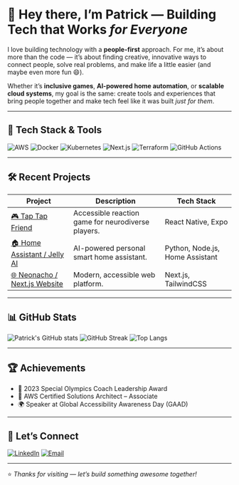 # 👋 Hey there, I’m Patrick — Building Tech that Works *for Everyone*

I love building technology with a **people-first** approach. For me, it’s about more than the code — it’s about finding creative, innovative ways to connect people, solve real problems, and make life a little easier (and maybe even more fun 😄). 

Whether it’s **inclusive games**, **AI-powered home automation**, or **scalable cloud systems**, my goal is the same: create tools and experiences that bring people together and make tech feel like it was built *just for them*.

---

## 🚀 Tech Stack & Tools
![AWS](https://img.shields.io/badge/AWS-FF9900?style=for-the-badge&logo=amazon-aws&logoColor=white)
![Docker](https://img.shields.io/badge/Docker-2496ED?style=for-the-badge&logo=docker&logoColor=white)
![Kubernetes](https://img.shields.io/badge/Kubernetes-326CE5?style=for-the-badge&logo=kubernetes&logoColor=white)
![Next.js](https://img.shields.io/badge/Next.js-000000?style=for-the-badge&logo=nextdotjs&logoColor=white)
![Terraform](https://img.shields.io/badge/Terraform-623CE4?style=for-the-badge&logo=terraform&logoColor=white)
![GitHub Actions](https://img.shields.io/badge/GitHub%20Actions-2088FF?style=for-the-badge&logo=github-actions&logoColor=white)

---

## 🛠 Recent Projects

| Project | Description | Tech Stack |
| ------- | ----------- | ---------- |
| [🎮 Tap Tap Friend](https://github.com/yourusername/tap-tap-friend) | Accessible reaction game for neurodiverse players. | React Native, Expo |
| [🏠 Home Assistant / Jelly AI](https://github.com/yourusername/home-assistant-jelly-ai) | AI-powered personal smart home assistant. | Python, Node.js, Home Assistant |
| [🌐 Neonacho / Next.js Website](https://github.com/yourusername/neonacho-nextjs) | Modern, accessible web platform. | Next.js, TailwindCSS |

---

## 📊 GitHub Stats
![Patrick's GitHub stats](https://github-readme-stats.vercel.app/api?username=panda0nion&show_icons=true&theme=tokyonight)
![GitHub Streak](https://streak-stats.demolab.com/?user=panda0nion&theme=tokyonight)
![Top Langs](https://github-readme-stats.vercel.app/api/top-langs/?username=panda0nion&layout=compact&theme=tokyonight)

---

## 🏆 Achievements
- 🥇 2023 Special Olympics Coach Leadership Award
- 📜 AWS Certified Solutions Architect – Associate
- 🌍 Speaker at Global Accessibility Awareness Day (GAAD)

---

## 🤝 Let’s Connect
[![LinkedIn](https://img.shields.io/badge/LinkedIn-0A66C2?style=for-the-badge&logo=linkedin&logoColor=white)](https://linkedin.com/in/fixguy)
[![Email](https://img.shields.io/badge/Email-0078D4?style=for-the-badge&logo=microsoft-outlook&logoColor=white)](mailto:admin@neonacho.net)

---
⭐ *Thanks for visiting — let’s build something awesome together!*
